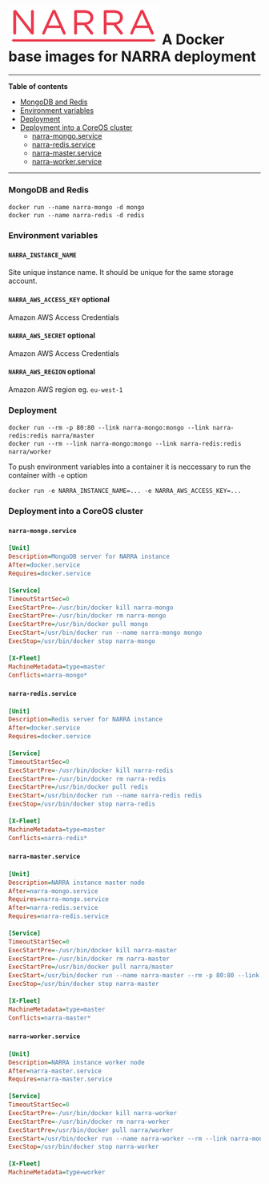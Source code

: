 ![narra logo](narra.png)
A Docker base images for NARRA deployment
=========================================

---------------------------------------

**Table of contents**

 * [MongoDB and Redis](#mongodb_and_redis)
 * [Environment variables](#environment)
 * [Deployment](#deployment)
 * [Deployment into a CoreOS cluster](#deployment_coreos)
    * [narra-mongo.service](#deployment_coreos_mongo)
    * [narra-redis.service](#deployment_coreos_redis)
    * [narra-master.service](#deployment_coreos_master)
    * [narra-worker.service](#deployment_coreos_worker)

---------------------------------------

<a name="mongodb_and_redis"></a>
### MongoDB and Redis

    docker run --name narra-mongo -d mongo
    docker run --name narra-redis -d redis

<a name="environment"></a>
### Environment variables

#### `NARRA_INSTANCE_NAME`

Site unique instance name. It should be unique for the same storage account.

#### `NARRA_AWS_ACCESS_KEY` optional

Amazon AWS Access Credentials

#### `NARRA_AWS_SECRET` optional

Amazon AWS Access Credentials

#### `NARRA_AWS_REGION` optional

Amazon AWS region eg. `eu-west-1`

<a name="deployment"></a>
### Deployment

    docker run --rm -p 80:80 --link narra-mongo:mongo --link narra-redis:redis narra/master
    docker run --rm --link narra-mongo:mongo --link narra-redis:redis narra/worker
    
To push environment variables into a container it is neccessary to run the container with `-e` option

    docker run -e NARRA_INSTANCE_NAME=... -e NARRA_AWS_ACCESS_KEY=...
    
<a name="deployment_coreos"></a>    
### Deployment into a CoreOS cluster

<a name="deployment_coreos_mongo"></a> 
#### `narra-mongo.service`
```ini
[Unit]
Description=MongoDB server for NARRA instance
After=docker.service
Requires=docker.service

[Service]
TimeoutStartSec=0
ExecStartPre=-/usr/bin/docker kill narra-mongo
ExecStartPre=-/usr/bin/docker rm narra-mongo
ExecStartPre=/usr/bin/docker pull mongo
ExecStart=/usr/bin/docker run --name narra-mongo mongo
ExecStop=/usr/bin/docker stop narra-mongo

[X-Fleet]
MachineMetadata=type=master
Conflicts=narra-mongo*
```

<a name="deployment_coreos_redis"></a> 
#### `narra-redis.service`
```ini
[Unit]
Description=Redis server for NARRA instance
After=docker.service
Requires=docker.service

[Service]
TimeoutStartSec=0
ExecStartPre=-/usr/bin/docker kill narra-redis
ExecStartPre=-/usr/bin/docker rm narra-redis
ExecStartPre=/usr/bin/docker pull redis
ExecStart=/usr/bin/docker run --name narra-redis redis
ExecStop=/usr/bin/docker stop narra-redis

[X-Fleet]
MachineMetadata=type=master
Conflicts=narra-redis*
```

<a name="deployment_coreos_master"></a> 
#### `narra-master.service`
```ini
[Unit]
Description=NARRA instance master node
After=narra-mongo.service
Requires=narra-mongo.service
After=narra-redis.service
Requires=narra-redis.service

[Service]
TimeoutStartSec=0
ExecStartPre=-/usr/bin/docker kill narra-master
ExecStartPre=-/usr/bin/docker rm narra-master
ExecStartPre=/usr/bin/docker pull narra/master
ExecStart=/usr/bin/docker run --name narra-master --rm -p 80:80 --link narra-mongo:mongo --link narra-redis:redis narra/master
ExecStop=/usr/bin/docker stop narra-master

[X-Fleet]
MachineMetadata=type=master
Conflicts=narra-master*
```

<a name="deployment_coreos_worker"></a> 
#### `narra-worker.service`
```ini
[Unit]
Description=NARRA instance worker node
After=narra-master.service
Requires=narra-master.service

[Service]
TimeoutStartSec=0
ExecStartPre=-/usr/bin/docker kill narra-worker
ExecStartPre=-/usr/bin/docker rm narra-worker
ExecStartPre=/usr/bin/docker pull narra/worker
ExecStart=/usr/bin/docker run --name narra-worker --rm --link narra-mongo:mongo --link narra-redis:redis narra/worker
ExecStop=/usr/bin/docker stop narra-worker

[X-Fleet]
MachineMetadata=type=worker
```
